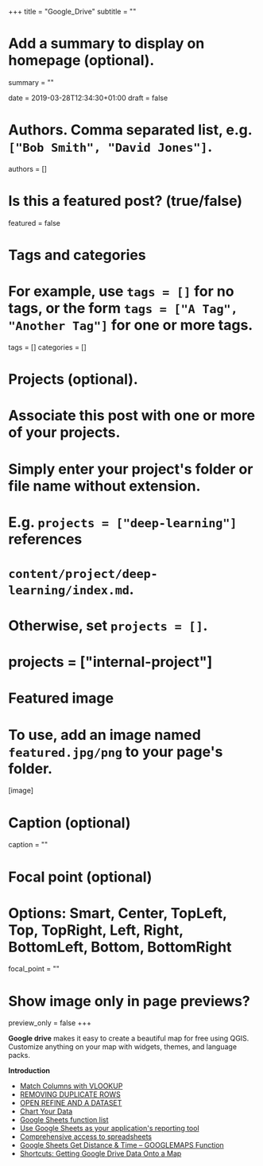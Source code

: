 +++
title = "Google_Drive"
subtitle = ""

# Add a summary to display on homepage (optional).
summary = ""

date = 2019-03-28T12:34:30+01:00
draft = false

# Authors. Comma separated list, e.g. `["Bob Smith", "David Jones"]`.
authors = []

# Is this a featured post? (true/false)
featured = false

# Tags and categories
# For example, use `tags = []` for no tags, or the form `tags = ["A Tag", "Another Tag"]` for one or more tags.
tags = []
categories = []

# Projects (optional).
#   Associate this post with one or more of your projects.
#   Simply enter your project's folder or file name without extension.
#   E.g. `projects = ["deep-learning"]` references
#   `content/project/deep-learning/index.md`.
#   Otherwise, set `projects = []`.
# projects = ["internal-project"]

# Featured image
# To use, add an image named `featured.jpg/png` to your page's folder.
[image]
  # Caption (optional)
  caption = ""

  # Focal point (optional)
  # Options: Smart, Center, TopLeft, Top, TopRight, Left, Right, BottomLeft, Bottom, BottomRight
  focal_point = ""

  # Show image only in page previews?
  preview_only = false
+++

**Google drive** makes it easy to create a beautiful map for free using QGIS. Customize anything on your map with widgets, themes, and language packs.

**Introduction**

- [Match Columns with VLOOKUP](https://datavizforall.org/vlookup.html)
- [REMOVING DUPLICATE ROWS](https://trendct.org/2015/08/28/getting-rid-of-duplicate-rows-using-google-sheets/)
- [OPEN REFINE AND A DATASET](https://trendct.org/2015/04/24/john-jonathan-and-johnny-how-to-merge-them-in-open-refine/)
- [Chart Your Data](https://datavizforall.org/chart.html)
- [Google Sheets function list](https://support.google.com/docs/table/25273?hl=en)
- [Use Google Sheets as your application's reporting tool](https://codelabs.developers.google.com/codelabs/sheets-api/#0)
- [Comprehensive access to spreadsheets](https://developers.google.com/sheets/api/)
- [Google Sheets Get Distance & Time – GOOGLEMAPS Function](https://www.chicagocomputerclasses.com/google-sheets-google-maps-function-distance-time/)
- [Shortcuts: Getting Google Drive Data Onto a Map](https://www.youtube.com/watch?v=OS2Nj5G9cGs)
